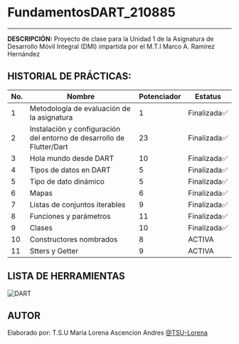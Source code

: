 # FundamentosDART_210885
----

**DESCRIPCIÓN:**
Proyecto de clase para la Unidad 1 de la Asignatura de Desarrollo Móvil Integral (DMI) impartida por el M.T.I Marco A. Ramírez Hernández

## HISTORIAL DE PRÁCTICAS:

|No. |Nombre|Potenciador|Estatus|
|--|--|--|--|
|1|Metodología de evaluación de la asignatura|1|Finalizada✅|
|2|Instalación y configuración del entorno de desarrollo de Flutter/Dart|23|Finalizada✅|
|3|Hola mundo desde DART|10|Finalizada✅|
|4|Tipos de datos en DART|5|Finalizada✅|
|5|Tipo de dato dinámico|5|Finalizada✅|
|6|Mapas|6|Finalizada✅|
|7|Listas de conjuntos iterables|9|Finalizada✅|
|8|Funciones y parámetros|11|Finalizada✅|
|9|Clases|10|Finalizada✅|
|10|Constructores nombrados|8|ACTIVA|
|11|Stters y Getter|9|ACTIVA|

## LISTA DE HERRAMIENTAS
![DART](https://img.shields.io/badge/Dart-0175C2?style=for-the-badge&logo=dart&logoColor=white)

## AUTOR
Elaborado por: T.S.U Maria Lorena Ascencion Andres [@TSU-Lorena](https://github.com/loreasc2003)